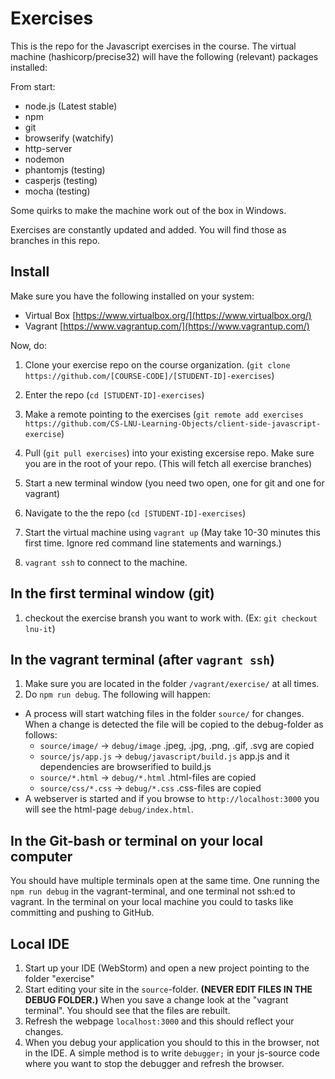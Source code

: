 # Exercises

This is the repo for the Javascript exercises in the course. The virtual machine (hashicorp/precise32) will have the following (relevant) packages installed:

From start:
* node.js (Latest stable)
* npm
* git
* browserify (watchify)
* http-server
* nodemon
* phantomjs (testing)
* casperjs (testing)
* mocha (testing)

Some quirks to make the machine work out of the box in Windows.

Exercises are constantly updated and added. You will find those as branches in this repo. 

## Install
Make sure you have the following installed on your system:
* Virtual Box [https://www.virtualbox.org/](https://www.virtualbox.org/)
* Vagrant [https://www.vagrantup.com/](https://www.vagrantup.com/)

Now, do:
1. Clone your exercise repo on the course organization. (`git clone https://github.com/[COURSE-CODE]/[STUDENT-ID]-exercises`)

2. Enter the repo (`cd [STUDENT-ID]-exercises`)
3. Make a remote pointing to the exercises (`git remote add exercises https://github.com/CS-LNU-Learning-Objects/client-side-javascript-exercise`)
4. Pull (`git pull exercises`) into your existing excersise repo. Make sure you are in the root of your repo. (This will fetch all exercise branches)

5. Start a new terminal window (you need two open, one for git and one for vagrant)

6. Navigate to the the repo (`cd [STUDENT-ID]-exercises`)

7. Start the virtual machine using `vagrant up` (May take 10-30 minutes this first time. Ignore red command line statements and warnings.)

8. `vagrant ssh` to connect to the machine.

## In the first terminal window (git)
1. checkout the exercise bransh you want to work with. (Ex: `git checkout lnu-it`)

## In the vagrant terminal (after `vagrant ssh`)
1. Make sure you are located in the folder `/vagrant/exercise/` at all times.
2. Do `npm run debug`. The following will happen:
  * A process will start watching files in the folder `source/` for changes. When a change is detected the file will be copied to the debug-folder as follows:
    * `source/image/` -> `debug/image` .jpeg, .jpg, .png, .gif, .svg are copied
    * `source/js/app.js` -> `debug/javascript/build.js` app.js and it dependencies are browserified to build.js
    * `source/*.html` -> `debug/*.html` .html-files are copied
    * `source/css/*.css` -> `debug/*.css` .css-files are copied
  * A webserver is started and if you browse to `http://localhost:3000` you will see the html-page `debug/index.html`.

## In the Git-bash or terminal on your local computer
You should have multiple terminals open at the same time. One running the `npm run debug`  in the vagrant-terminal, and one terminal not ssh:ed to vagrant. In the terminal on your local machine you could to tasks like committing and pushing to GitHub.

## Local IDE
1. Start up your IDE (WebStorm) and open a new project pointing to the folder "exercise"
2. Start editing your site in the `source`-folder. **(NEVER EDIT FILES IN THE DEBUG FOLDER.)** When you save a change look at the "vagrant terminal". You should see that the files are rebuilt.
3. Refresh the webpage `localhost:3000` and this should reflect your changes.
4. When you debug your application you should to this in the browser, not in the IDE. A simple method is to write `debugger;` in your js-source code where you want to stop the debugger and refresh the browser.
